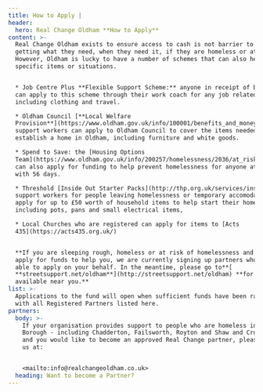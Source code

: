 ```yaml
---
title: How to Apply |
header:
  hero: Real Change Oldham **How to Apply**
content: >-
  Real Change Oldham exists to ensure access to cash is not barrier to people
  getting what they need, when they need it, if they are homeless or at risk.
  However, Oldham is lucky to have a number of schemes that can also help with
  specific items or situations.


  * Job Centre Plus **Flexible Support Scheme:** anyone in receipt of benefits
  can apply to this scheme through their work coach for any job related costs,
  including clothing and travel.

  * Oldham Council [**Local Welfare
  Provision**](https://www.oldham.gov.uk/info/100001/benefits_and_money/1837/emergency_support_-_local_welfare_provision):
  support workers can apply to Oldham Council to cover the items needed to
  establish a home in Oldham, including furniture and white goods. 

  * Spend to Save: the [Housing Options
  Team](https://www.oldham.gov.uk/info/200257/homelessness/2036/at_risk_of_becoming_homeless/12)
  can also apply for funding to help prevent homelessness for anyone at risk
  with 56 days.

  * Threshold [Inside Out Starter Packs](http://thp.org.uk/services/inside-out):
  support workers for people leaving homelessness or temporary accomodation can
  apply for up to £50 worth of household items to help start their home,
  including pots, pans and small electrical items, 

  * Local Churches who are registered can apply for items to [Acts
  435](https://acts435.org.uk/)


  **If you are sleeping rough, homeless or at risk of homelessness and want to
  apply for funds to help you, we are currently signing up partners who will be
  able to apply on your behalf. In the meantime, please go to**[
  **streetsupport.net/oldham**](http://streetsupport.net/oldham) **for support
  available near you.**
list: >-
  Applications to the fund will open when sufficient funds have been raised,
  with all Registered Partners listed here.
partners:
  body: >-
    If your organisation provides support to people who are homeless in Oldham
    Borough - including Chadderton, Failsworth, Royton and Shaw and Crompton -
    and you would like to become an approved Real Change partner, please contact
    us at:


    <mailto:info@realchangeoldham.co.uk>
  heading: Want to become a Partner?
---
```


